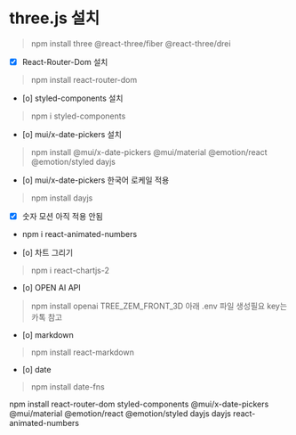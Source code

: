 # three.js 설치

> npm install three @react-three/fiber @react-three/drei


- [x] React-Router-Dom 설치 
> npm install react-router-dom

- [o] styled-components 설치
> npm i styled-components 

- [o] mui/x-date-pickers 설치
> npm install @mui/x-date-pickers @mui/material @emotion/react @emotion/styled dayjs
- [o] mui/x-date-pickers 한국어 로케일 적용
> npm install dayjs

- [x] 숫자 모션 아직 적용 안됨
- npm i react-animated-numbers


- [o] 차트 그리기
> npm i react-chartjs-2
- [o] OPEN AI API
> npm install openai
TREE_ZEM_FRONT_3D 아래 .env 파일 생성필요 key는 카톡 참고
- [o] markdown
> npm install react-markdown
- [o] date
> npm install date-fns

npm install react-router-dom styled-components @mui/x-date-pickers @mui/material @emotion/react @emotion/styled dayjs dayjs react-animated-numbers